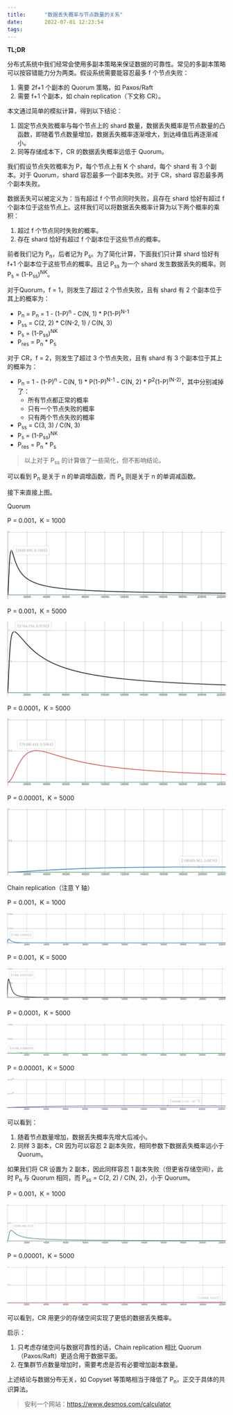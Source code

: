 ```yaml
---
title:      "数据丢失概率与节点数量的关系"
date:       2022-07-01 12:23:54
tags:
---
```


**TL;DR**

分布式系统中我们经常会使用多副本策略来保证数据的可靠性。常见的多副本策略可以按容错能力分为两类。假设系统需要能容忍最多 f 个节点失败：
1. 需要 2f+1 个副本的 Quorum 策略，如 Paxos/Raft 
1. 需要 f+1 个副本，如 chain replication（下文称 CR）。

本文通过简单的模拟计算，得到以下结论：
1. 固定节点失败概率与每个节点上的 shard 数量，数据丢失概率是节点数量的凸函数，即随着节点数量增加，数据丢失概率逐渐增大，到达峰值后再逐渐减小。
1. 同等存储成本下，CR 的数据丢失概率远低于 Quorum。

<!--more-->

我们假设节点失败概率为 P，每个节点上有 K 个 shard，每个 shard 有 3 个副本。对于 Quorum，shard 容忍最多一个副本失败。对于 CR，shard 容忍最多两个副本失败。

数据丢失可以被定义为：当有超过 f 个节点同时失败，且存在 shard 恰好有超过 f 个副本位于这些节点上。这样我们可以将数据丢失概率计算为以下两个概率的乘积：
1. 超过 f 个节点同时失败的概率。
1. 存在 shard 恰好有超过 f 个副本位于这些节点的概率。

前者我们记为 P<sub>n</sub>，后者记为 P<sub>s</sub>。为了简化计算，下面我们只计算 shard 恰好有 f+1 个副本位于这些节点的概率。且记 P<sub>ss</sub> 为一个 shard 发生数据丢失的概率。则 P<sub>s</sub> = (1-P<sub>ss</sub>)<sup>NK</sup>。

对于Quorum，f = 1，则发生了超过 2 个节点失败，且有 shard 有 2 个副本位于其上的概率为：
- P<sub>n</sub> = P<sub>n</sub> = 1 - (1-P)<sup>n</sup> - C(N, 1) * P(1-P)<sup>N-1</sup>
- P<sub>ss</sub> = C(2, 2) * C(N-2, 1) / C(N, 3)
- P<sub>s</sub> = (1-P<sub>ss</sub>)<sup>NK</sup>
- P<sub>res</sub> = P<sub>n</sub> * P<sub>s</sub>

对于 CR，f = 2，则发生了超过 3 个节点失败，且有 shard 有 3 个副本位于其上的概率为：
- P<sub>n</sub> = 1 - (1-P)<sup>n</sup> - C(N, 1) * P(1-P)<sup>N-1</sup> - C(N, 2) * P<sup>2</sup>(1-P)<sup>(N-2)</sup>，其中分别减掉了：
    - 所有节点都正常的概率
    - 只有一个节点失败的概率
    - 只有两个节点失败的概率
- P<sub>ss</sub> = C(3, 3) / C(N, 3)
- P<sub>s</sub> = (1-P<sub>ss</sub>)<sup>NK</sup>
- P<sub>res</sub> = P<sub>n</sub> * P<sub>s</sub>

> 以上对于 P<sub>ss</sub> 的计算做了一些简化，但不影响结论。

可以看到 P<sub>n</sub> 是关于 n 的单调增函数，而 P<sub>s</sub> 则是关于 n 的单调减函数。

接下来直接上图。

Quorum

P = 0.001，K = 1000

![](/images/2022-07/data-loss-prob-01.png)

P = 0.001，K = 5000

![](/images/2022-07/data-loss-prob-02.png)

P = 0.0001，K = 5000

![](/images/2022-07/data-loss-prob-03.png)

P = 0.00001，K = 5000

![](/images/2022-07/data-loss-prob-04.png)

Chain replication（注意 Y 轴）

P = 0.001，K = 1000

![](/images/2022-07/data-loss-prob-05.png)

P = 0.001，K = 5000

![](/images/2022-07/data-loss-prob-06.png)

P = 0.0001，K = 5000

![](/images/2022-07/data-loss-prob-07.png)

P = 0.00001，K = 5000

![](/images/2022-07/data-loss-prob-08.png)

可以看到：
1. 随着节点数量增加，数据丢失概率先增大后减小。
1. 同样 3 副本，CR 因为可以容忍 2 副本失败，相同参数下数据丢失概率远小于 Quorum。

如果我们将 CR 设置为 2 副本，因此同样容忍 1 副本失败（但更省存储空间），此时 P<sub>n</sub> 与 Quorum 相同，而 P<sub>ss</sub> = C(2, 2) / C(N, 2)，小于 Quorum。

P = 0.001，K = 1000

![](/images/2022-07/data-loss-prob-09.png)

P = 0.00001，K = 5000

![](/images/2022-07/data-loss-prob-10.png)

可以看到，CR 用更少的存储空间实现了更低的数据丢失概率。

启示：
1. 只考虑存储空间与数据可靠性的话，Chain replication 相比 Quorum（Paxos/Raft）更适合用于数据平面。
1. 在集群节点数量增加时，需要考虑是否有必要增加副本数量。

上述结论与数据分布无关，如 Copyset 等策略相当于降低了 P<sub>n</sub>，正交于具体的共识算法。

> 安利一个网站：https://www.desmos.com/calculator